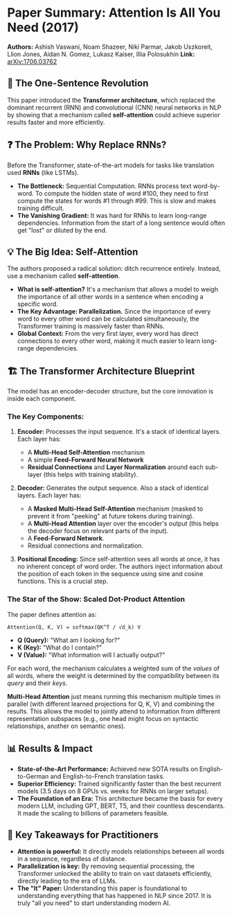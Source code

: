 # Paper Summary: Attention Is All You Need (2017)

**Authors:** Ashish Vaswani, Noam Shazeer, Niki Parmar, Jakob Uszkoreit, Llion Jones, Aidan N. Gomez, Lukasz Kaiser, Illia Polosukhin
**Link:** [arXiv:1706.03762](https://arxiv.org/abs/1706.03762)

## 🚀 The One-Sentence Revolution

This paper introduced the **Transformer architecture**, which replaced the dominant recurrent (RNN) and convolutional (CNN) neural networks in NLP by showing that a mechanism called **self-attention** could achieve superior results faster and more efficiently.

## ❓ The Problem: Why Replace RNNs?

Before the Transformer, state-of-the-art models for tasks like translation used **RNNs** (like LSTMs).
*   **The Bottleneck:** Sequential Computation. RNNs process text word-by-word. To compute the hidden state of word #100, they need to first compute the states for words #1 through #99. This is slow and makes training difficult.
*   **The Vanishing Gradient:** It was hard for RNNs to learn long-range dependencies. Information from the start of a long sentence would often get "lost" or diluted by the end.

## 💡 The Big Idea: Self-Attention

The authors proposed a radical solution: ditch recurrence entirely. Instead, use a mechanism called **self-attention**.

*   **What is self-attention?** It's a mechanism that allows a model to weigh the importance of all other words in a sentence when encoding a specific word.
*   **The Key Advantage: Parallelization.** Since the importance of every word to every other word can be calculated simultaneously, the Transformer training is massively faster than RNNs.
*   **Global Context:** From the very first layer, every word has direct connections to every other word, making it much easier to learn long-range dependencies.

## 🏗️ The Transformer Architecture Blueprint

The model has an encoder-decoder structure, but the core innovation is inside each component.

### The Key Components:

1.  **Encoder:** Processes the input sequence. It's a stack of identical layers. Each layer has:
    *   A **Multi-Head Self-Attention** mechanism
    *   A simple **Feed-Forward Neural Network**
    *   **Residual Connections** and **Layer Normalization** around each sub-layer (this helps with training stability).

2.  **Decoder:** Generates the output sequence. Also a stack of identical layers. Each layer has:
    *   A **Masked Multi-Head Self-Attention** mechanism (masked to prevent it from "peeking" at future tokens during training).
    *   A **Multi-Head Attention** layer over the encoder's output (this helps the decoder focus on relevant parts of the input).
    *   A **Feed-Forward Network**.
    *   Residual connections and normalization.

3.  **Positional Encoding:** Since self-attention sees all words at once, it has no inherent concept of word order. The authors inject information about the position of each token in the sequence using sine and cosine functions. This is a crucial step.

### The Star of the Show: Scaled Dot-Product Attention

The paper defines attention as:

`Attention(Q, K, V) = softmax(QK^T / √d_k) V`

*   **Q (Query):** "What am I looking for?"
*   **K (Key):** "What do I contain?"
*   **V (Value):** "What information will I actually output?"

For each word, the mechanism calculates a weighted sum of the *values* of all words, where the weight is determined by the compatibility between its *query* and their *keys*.

**Multi-Head Attention** just means running this mechanism multiple times in parallel (with different learned projections for Q, K, V) and combining the results. This allows the model to jointly attend to information from different representation subspaces (e.g., one head might focus on syntactic relationships, another on semantic ones).

## 📊 Results & Impact

*   **State-of-the-Art Performance:** Achieved new SOTA results on English-to-German and English-to-French translation tasks.
*   **Superior Efficiency:** Trained significantly faster than the best recurrent models (3.5 days on 8 GPUs vs. weeks for RNNs on larger setups).
*   **The Foundation of an Era:** This architecture became the basis for every modern LLM, including GPT, BERT, T5, and their countless descendants. It made the scaling to billions of parameters feasible.

## 🧠 Key Takeaways for Practitioners

*   **Attention is powerful:** It directly models relationships between all words in a sequence, regardless of distance.
*   **Parallelization is key:** By removing sequential processing, the Transformer unlocked the ability to train on vast datasets efficiently, directly leading to the era of LLMs.
*   **The "It" Paper:** Understanding this paper is foundational to understanding everything that has happened in NLP since 2017. It is truly "all you need" to start understanding modern AI.